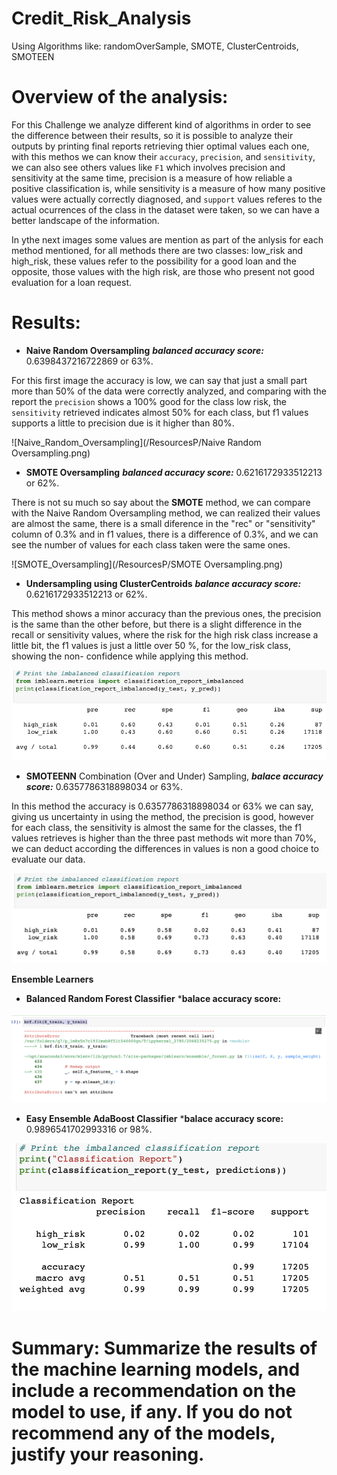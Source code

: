 # Credit_Risk_Analysis
Using Algorithms like: randomOverSample, SMOTE, ClusterCentroids, SMOTEEN

# Overview of the analysis:

For this Challenge we analyze different kind of algorithms in order to see the difference between their results, so it is possible to analyze their outputs by printing final reports retrieving thier optimal values each one, with this methos we can know their `accuracy`, `precision`, and `sensitivity`, we can also see others values like `F1` which involves precision and sensitivity at the same time, precision is a measure of how reliable a positive classification is, while sensitivity is a measure of how many positive values were actually correctly diagnosed, and `support` values referes to the actual ocurrences of the class in the dataset were taken, so we can have a better landscape of the information.

In ythe next images some values are mention as part of the anlysis for each method mentioned, for all methods there are two classes: low_risk and high_risk, these values refer to the possibility for a good loan and the opposite, those values with the high risk, are those who present not good evaluation for a loan request.


# Results:

* **Naive Random Oversampling** ***balanced accuracy score:*** 0.6398437216722869 or 63%.

For this first image the accuracy is low, we can say that just a small part more than 50% of the data were correctly analyzed, and comparing with the report the `precision` shows a 100% good for the class low risk, the `sensitivity` retrieved indicates almost 50% for each class, but f1 values supports a little to precision due is it higher than 80%. 

![Naive_Random_Oversampling](/ResourcesP/Naive Random Oversampling.png)

* **SMOTE Oversampling** ***balanced accuracy score:*** 0.6216172933512213 or 62%.

There is not su much so say about the **SMOTE** method, we can compare with the Naive Random Oversampling method, we can realized their values are almost the same, there is a small diference in the "rec" or "sensitivity" column of 0.3% and in f1 values, there is a difference of 0.3%, and we can see the number of values for each class taken were the same ones.

![SMOTE_Oversampling](/ResourcesP/SMOTE Oversampling.png)

* **Undersampling using ClusterCentroids** ***balance accuracy score:*** 0.6216172933512213 or 62%.

This method shows a minor accuracy than the previous ones, the precision is the same than the other before, but there is a slight difference in the  recall or sensitivity values, where the risk for the high risk class increase a little bit, the f1 values is just a little over 50 %, for the low_risk class, showing the non- confidence while applying this method.

![Cluster_Centroids](/ResourcesP/Cluster_Centroids.png)

* **SMOTEENN** Combination (Over and Under) Sampling, ***balace accuracy score:*** 0.6357786318898034 or 63%.

In this method the accuracy is 0.6357786318898034 or 63% we can say, giving us uncertainty in using the method, the precision is good, however for each class, the sensitivity is almost the same for the classes, the f1 values retrieves is higher than the three past methods wit more than 70%, we can deduct according the differences in values is non a good choice to evaluate our data.

![Smoteen](/ResourcesP/Combination_OverandUnder_Sampling.png)

**Ensemble Learners**
* **Balanced Random Forest Classifier** ***balace accuracy score:**

![Balance_Random_Forest_Classifier](/ResourcesP/Balanced_Random_Forest_Classifier.png)

* **Easy Ensemble AdaBoost Classifier** ***balace accuracy score:** 0.9896541702993316 or 98%.

![Easy_Ensemble_AdaBoost_Classifier](/ResourcesP/EasyEnsembleAdaBoostClassifier.png)

# Summary: Summarize the results of the machine learning models, and include a recommendation on the model to use, if any. If you do not recommend any of the models, justify your reasoning.
